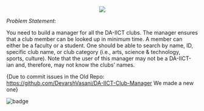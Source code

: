 
<div align="center">
<img src="https://capsule-render.vercel.app/api?type=venom&height=200&color=gradient&text=DA-IICT-Club-Manager&textBg=false&fontColor=FFFFFF&stroke=000000&animation=twinkling">
</div>

<!--START_SECTION:waka--><!--END_SECTION:waka-->






_Problem Statement_:

You need to build a manager for all the DA-IICT clubs. The manager ensures that a club member can be looked up in minimum time. A member can either be a faculty or a student. One should be able to search by name, ID, specific club name, or club category (i.e., arts, science & technology, sports, culture). Note that the user of this manager may not be a DA-IICT-ian and, therefore, may not know the clubs’ names.

{Due to commit issues in the Old Repo: https://github.com/DevarshVasani/DA-IICT-Club-Manager 
We made a new one}


![badge](https://img.shields.io/badge/~GeekGods-000000?style=for-the-badge)
